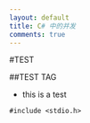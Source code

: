 ```yaml
---
layout: default
title: C# 中的并发
comments: true
---
```


#TEST

##TEST TAG

* this is a test

```
#include <stdio.h>

```
